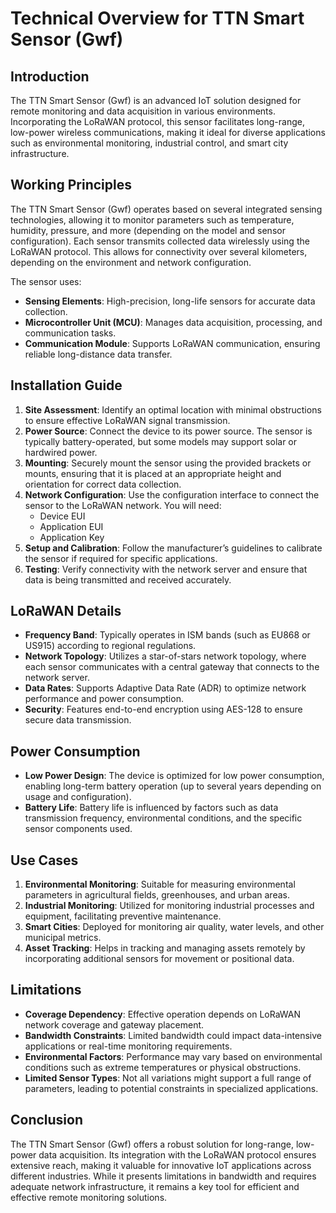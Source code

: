 # Technical Overview for TTN Smart Sensor (Gwf)

## Introduction
The TTN Smart Sensor (Gwf) is an advanced IoT solution designed for remote monitoring and data acquisition in various environments. Incorporating the LoRaWAN protocol, this sensor facilitates long-range, low-power wireless communications, making it ideal for diverse applications such as environmental monitoring, industrial control, and smart city infrastructure.

## Working Principles
The TTN Smart Sensor (Gwf) operates based on several integrated sensing technologies, allowing it to monitor parameters such as temperature, humidity, pressure, and more (depending on the model and sensor configuration). Each sensor transmits collected data wirelessly using the LoRaWAN protocol. This allows for connectivity over several kilometers, depending on the environment and network configuration.

The sensor uses:
- **Sensing Elements**: High-precision, long-life sensors for accurate data collection.
- **Microcontroller Unit (MCU)**: Manages data acquisition, processing, and communication tasks.
- **Communication Module**: Supports LoRaWAN communication, ensuring reliable long-distance data transfer.

## Installation Guide
1. **Site Assessment**: Identify an optimal location with minimal obstructions to ensure effective LoRaWAN signal transmission.
2. **Power Source**: Connect the device to its power source. The sensor is typically battery-operated, but some models may support solar or hardwired power.
3. **Mounting**: Securely mount the sensor using the provided brackets or mounts, ensuring that it is placed at an appropriate height and orientation for correct data collection.
4. **Network Configuration**: Use the configuration interface to connect the sensor to the LoRaWAN network. You will need:
   - Device EUI
   - Application EUI
   - Application Key
5. **Setup and Calibration**: Follow the manufacturer’s guidelines to calibrate the sensor if required for specific applications.
6. **Testing**: Verify connectivity with the network server and ensure that data is being transmitted and received accurately.

## LoRaWAN Details
- **Frequency Band**: Typically operates in ISM bands (such as EU868 or US915) according to regional regulations.
- **Network Topology**: Utilizes a star-of-stars network topology, where each sensor communicates with a central gateway that connects to the network server.
- **Data Rates**: Supports Adaptive Data Rate (ADR) to optimize network performance and power consumption.
- **Security**: Features end-to-end encryption using AES-128 to ensure secure data transmission.

## Power Consumption
- **Low Power Design**: The device is optimized for low power consumption, enabling long-term battery operation (up to several years depending on usage and configuration).
- **Battery Life**: Battery life is influenced by factors such as data transmission frequency, environmental conditions, and the specific sensor components used.

## Use Cases
1. **Environmental Monitoring**: Suitable for measuring environmental parameters in agricultural fields, greenhouses, and urban areas.
2. **Industrial Monitoring**: Utilized for monitoring industrial processes and equipment, facilitating preventive maintenance.
3. **Smart Cities**: Deployed for monitoring air quality, water levels, and other municipal metrics.
4. **Asset Tracking**: Helps in tracking and managing assets remotely by incorporating additional sensors for movement or positional data.

## Limitations
- **Coverage Dependency**: Effective operation depends on LoRaWAN network coverage and gateway placement.
- **Bandwidth Constraints**: Limited bandwidth could impact data-intensive applications or real-time monitoring requirements.
- **Environmental Factors**: Performance may vary based on environmental conditions such as extreme temperatures or physical obstructions.
- **Limited Sensor Types**: Not all variations might support a full range of parameters, leading to potential constraints in specialized applications.

## Conclusion
The TTN Smart Sensor (Gwf) offers a robust solution for long-range, low-power data acquisition. Its integration with the LoRaWAN protocol ensures extensive reach, making it valuable for innovative IoT applications across different industries. While it presents limitations in bandwidth and requires adequate network infrastructure, it remains a key tool for efficient and effective remote monitoring solutions.